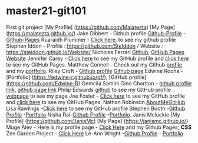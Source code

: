# master21-git101
First git project
[My Profile] (https://github.com/Malatezta)
[My Page] (https://malatezta.github.io/)
Jake Dibbert - Github profile [Github-Profile](https://github.com/JakeyD11) - [Github-Pages](https://jakeyd11.github.io/)
Ruaraidh Plummer - [Click here](https://github.com/ruarplum), to see my github profile
Stephen Iddon - Profile : https://github.com/SteIddon / Website : https://steiddon.github.io/Website/
Nicholas Ferrari [Github](https://github.com/NickFerra), [GitHub Pages Website](https://nickferra.github.io/NickWeb/)
Jennifer Carey - [Click here](https://github.com/jennifer-carey) to see my GitHub profile and [click here](https://jennifer-carey.github.io/) to see my GitHub Pages.
Matthew Connell - Check out my Github [profile](https://github.com/Connell97) and my [portfolio](https://connell97.github.io/portfolio/).
Riley Croft - [Github profile](https://github.com/Riley142)  [Github page](https://riley142.github.io/Portfolio/)
Edwine Rocha -[Portfolio] (https://edwine-r.github.io/pf/), [GitHub profile] (https://github.com/Edwine-R)
Gemcila Samini Gino Charlton - [github profile link](https://github.com/ggemcila), [github page link](https://ggemcila.github.io/)
Philip Edwards [github](https://github.com/phiddle) to see my GitHub profile [webpage](https://phiddle.github.io/phiddle) to see my page
Joe Foster - [Click here](https://github.com/JoeFoster-cn) to see my GitHub profile and [click here](https://joefoster-cn.github.io/) to see my GitHub Pages.
Nathan Robinson [AboutMe](https://github.com/NathanRobinson11/)[GitHub](https://github.com/NathanRobinson11/)
Lisa Rawlings -[Click here](https://github.com/lisarawlings) to see my GitHub profile
Stephen Booth -[Github Profile](https://github.com/boothscript) -[Portfolio](https://boothscript.github.io/portfolio2)
Nisha Rai-[Github Profile](https://github.com/nisharai26) -[Portfolio](https:///nisharai26.github.io).
Janis Mcluckie [My Profile] (https://github.com/JanisMc) [My Page] (https://janismc.github.io/)
Muge Alev -  Here is my profile page - [Click Here](https://github.com/mafromist) and my Github Pages; **CSS** Zen Garden Project - [Click Here](https://mafromist.github.io/css-zen-garden/)
Le-Ann Wright -[Github Profile](https://github.com/LRWright) - [Portfolio](https://lrwright.github.io/)